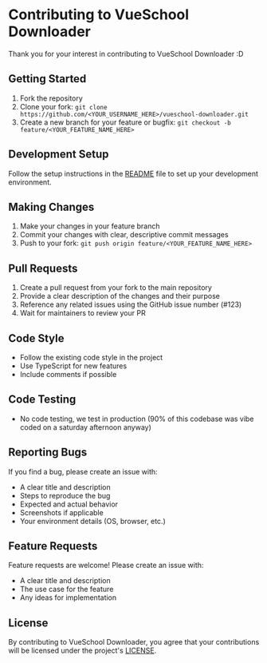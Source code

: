 # Contributing to VueSchool Downloader

Thank you for your interest in contributing to VueSchool Downloader :D

## Getting Started

1. Fork the repository
2. Clone your fork: `git clone https://github.com/<YOUR_USERNAME_HERE>/vueschool-downloader.git`
3. Create a new branch for your feature or bugfix: `git checkout -b feature/<YOUR_FEATURE_NAME_HERE>`

## Development Setup

Follow the setup instructions in the [README](./README.md) file to set up your development environment.

## Making Changes

1. Make your changes in your feature branch
2. Commit your changes with clear, descriptive commit messages
3. Push to your fork: `git push origin feature/<YOUR_FEATURE_NAME_HERE>`

## Pull Requests

1. Create a pull request from your fork to the main repository
2. Provide a clear description of the changes and their purpose
3. Reference any related issues using the GitHub issue number (#123)
4. Wait for maintainers to review your PR

## Code Style

- Follow the existing code style in the project
- Use TypeScript for new features
- Include comments if possible

## Code Testing

- No code testing, we test in production (90% of this codebase was vibe coded on a saturday afternoon anyway)

## Reporting Bugs

If you find a bug, please create an issue with:

- A clear title and description
- Steps to reproduce the bug
- Expected and actual behavior
- Screenshots if applicable
- Your environment details (OS, browser, etc.)

## Feature Requests

Feature requests are welcome! Please create an issue with:

- A clear title and description
- The use case for the feature
- Any ideas for implementation

## License

By contributing to VueSchool Downloader, you agree that your contributions will be licensed under the project's [LICENSE](./LICENSE).